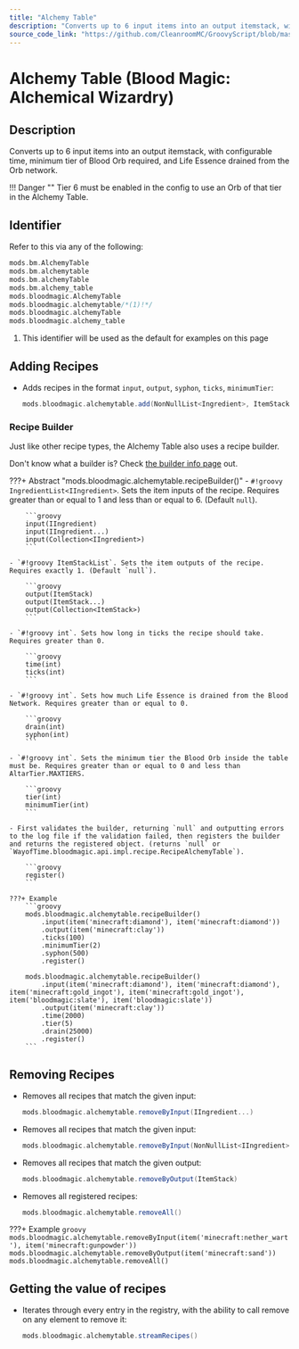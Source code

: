 ```yaml
---
title: "Alchemy Table"
description: "Converts up to 6 input items into an output itemstack, with configurable time, minimum tier of Blood Orb required, and Life Essence drained from the Orb network."
source_code_link: "https://github.com/CleanroomMC/GroovyScript/blob/master/src/main/java/com/cleanroommc/groovyscript/compat/mods/bloodmagic/AlchemyTable.java"
---
```


# Alchemy Table (Blood Magic: Alchemical Wizardry)

## Description

Converts up to 6 input items into an output itemstack, with configurable time, minimum tier of Blood Orb required, and Life Essence drained from the Orb network.

!!! Danger ""
    Tier 6 must be enabled in the config to use an Orb of that tier in the Alchemy Table.

## Identifier

Refer to this via any of the following:

```groovy hl_lines="6"
mods.bm.AlchemyTable
mods.bm.alchemytable
mods.bm.alchemyTable
mods.bm.alchemy_table
mods.bloodmagic.AlchemyTable
mods.bloodmagic.alchemytable/*(1)!*/
mods.bloodmagic.alchemyTable
mods.bloodmagic.alchemy_table
```

1. This identifier will be used as the default for examples on this page

## Adding Recipes

- Adds recipes in the format `input`, `output`, `syphon`, `ticks`, `minimumTier`:

    ```groovy
    mods.bloodmagic.alchemytable.add(NonNullList<Ingredient>, ItemStack, int, int, int)
    ```


### Recipe Builder

Just like other recipe types, the Alchemy Table also uses a recipe builder.

Don't know what a builder is? Check [the builder info page](../../../groovy/builder.md) out.

???+ Abstract "mods.bloodmagic.alchemytable.recipeBuilder()"
    - `#!groovy IngredientList<IIngredient>`. Sets the item inputs of the recipe. Requires greater than or equal to 1 and less than or equal to 6. (Default `null`).

        ```groovy
        input(IIngredient)
        input(IIngredient...)
        input(Collection<IIngredient>)
        ```

    - `#!groovy ItemStackList`. Sets the item outputs of the recipe. Requires exactly 1. (Default `null`).

        ```groovy
        output(ItemStack)
        output(ItemStack...)
        output(Collection<ItemStack>)
        ```

    - `#!groovy int`. Sets how long in ticks the recipe should take. Requires greater than 0.

        ```groovy
        time(int)
        ticks(int)
        ```

    - `#!groovy int`. Sets how much Life Essence is drained from the Blood Network. Requires greater than or equal to 0.

        ```groovy
        drain(int)
        syphon(int)
        ```

    - `#!groovy int`. Sets the minimum tier the Blood Orb inside the table must be. Requires greater than or equal to 0 and less than AltarTier.MAXTIERS.

        ```groovy
        tier(int)
        minimumTier(int)
        ```

    - First validates the builder, returning `null` and outputting errors to the log file if the validation failed, then registers the builder and returns the registered object. (returns `null` or `WayofTime.bloodmagic.api.impl.recipe.RecipeAlchemyTable`).

        ```groovy
        register()
        ```

    ???+ Example
        ```groovy
        mods.bloodmagic.alchemytable.recipeBuilder()
            .input(item('minecraft:diamond'), item('minecraft:diamond'))
            .output(item('minecraft:clay'))
            .ticks(100)
            .minimumTier(2)
            .syphon(500)
            .register()

        mods.bloodmagic.alchemytable.recipeBuilder()
            .input(item('minecraft:diamond'), item('minecraft:diamond'), item('minecraft:gold_ingot'), item('minecraft:gold_ingot'), item('bloodmagic:slate'), item('bloodmagic:slate'))
            .output(item('minecraft:clay'))
            .time(2000)
            .tier(5)
            .drain(25000)
            .register()
        ```



## Removing Recipes

- Removes all recipes that match the given input:

    ```groovy
    mods.bloodmagic.alchemytable.removeByInput(IIngredient...)
    ```

- Removes all recipes that match the given input:

    ```groovy
    mods.bloodmagic.alchemytable.removeByInput(NonNullList<IIngredient>)
    ```

- Removes all recipes that match the given output:

    ```groovy
    mods.bloodmagic.alchemytable.removeByOutput(ItemStack)
    ```

- Removes all registered recipes:

    ```groovy
    mods.bloodmagic.alchemytable.removeAll()
    ```

???+ Example
    ```groovy
    mods.bloodmagic.alchemytable.removeByInput(item('minecraft:nether_wart'), item('minecraft:gunpowder'))
    mods.bloodmagic.alchemytable.removeByOutput(item('minecraft:sand'))
    mods.bloodmagic.alchemytable.removeAll()
    ```

## Getting the value of recipes

- Iterates through every entry in the registry, with the ability to call remove on any element to remove it:

    ```groovy
    mods.bloodmagic.alchemytable.streamRecipes()
    ```
